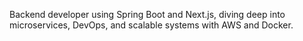 Backend developer using Spring Boot and Next.js, diving deep into microservices, DevOps, and scalable systems with AWS and Docker.